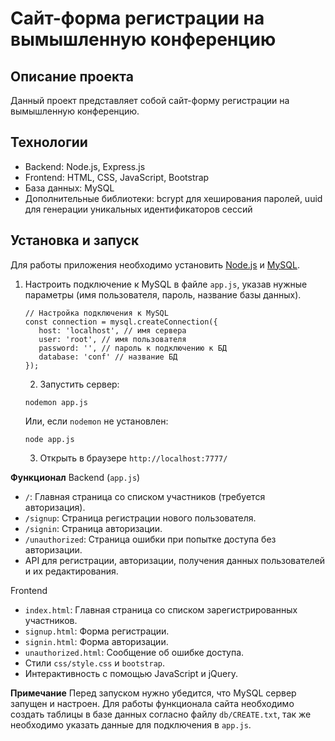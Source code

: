 # Cайт-форма регистрации на вымышленную конференцию

## Описание проекта

Данный проект представляет собой сайт-форму регистрации на вымышленную конференцию.

## Технологии
- Backend: Node.js, Express.js
- Frontend: HTML, CSS, JavaScript, Bootstrap
- База данных: MySQL
- Дополнительные библиотеки: bcrypt для хеширования паролей, uuid для генерации уникальных идентификаторов сессий

## Установка и запуск
Для работы приложения необходимо установить [Node.js](https://nodejs.org/en/) и [MySQL](https://www.mysql.com/).
1. Настроить подключение к MySQL в файле `app.js`, указав нужные параметры (имя пользователя, пароль, название базы данных).
   ```
   // Настройка подключения к MySQL
   const connection = mysql.createConnection({
      host: 'localhost', // имя сервера
      user: 'root', // имя пользователя
      password: '', // пароль к подключению к БД
      database: 'conf' // название БД
   });
   ```

   2. Запустить сервер:
   ```
   nodemon app.js
   ```
   Или, если `nodemon` не установлен:
   ```
   node app.js
   ```
   3. Открыть в браузере `http://localhost:7777/`

**Функционал**
Backend (`app.js`)
- `/`: Главная страница со списком участников (требуется авторизация).
- `/signup`: Страница регистрации нового пользователя.
- `/signin`: Страница авторизации.
- `/unauthorized`: Страница ошибки при попытке доступа без авторизации.
- API для регистрации, авторизации, получения данных пользователей и их редактирования.

Frontend
- `index.html`: Главная страница со списком зарегистрированных участников.
- `signup.html`: Форма регистрации.
- `signin.html`: Форма авторизации.
- `unauthorized.html`: Сообщение об ошибке доступа.
- Стили `css/style.css` и `bootstrap`.
- Интерактивность с помощью JavaScript и jQuery.

**Примечание**
Перед запуском нужно убедится, что MySQL сервер запущен и настроен. Для работы функционала сайта необходимо 
создать таблицы в базе данных согласно файлу `db/CREATE.txt`, так же необходимо указать данные для подключения в `app.js`.
